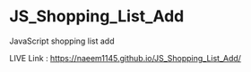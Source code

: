 # JS_Shopping_List_Add
JavaScript shopping list add

LIVE Link : https://naeem1145.github.io/JS_Shopping_List_Add/
